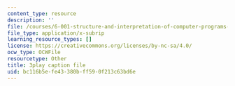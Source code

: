 ```yaml
---
content_type: resource
description: ''
file: /courses/6-001-structure-and-interpretation-of-computer-programs-spring-2005/bc116b5efe43380bff590f213c63bd6e_bV87UzKMRtE.srt
file_type: application/x-subrip
learning_resource_types: []
license: https://creativecommons.org/licenses/by-nc-sa/4.0/
ocw_type: OCWFile
resourcetype: Other
title: 3play caption file
uid: bc116b5e-fe43-380b-ff59-0f213c63bd6e
---
```


